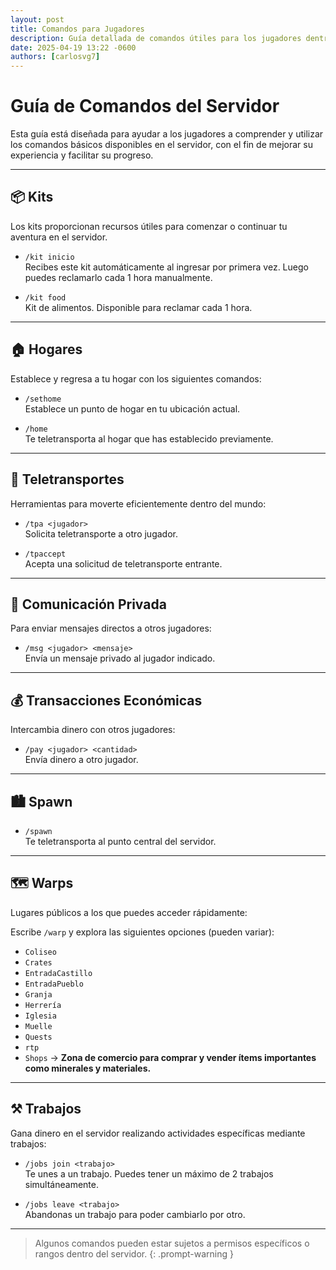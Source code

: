 ```yaml
---
layout: post
title: Comandos para Jugadores
description: Guía detallada de comandos útiles para los jugadores dentro del servidor.
date: 2025-04-19 13:22 -0600
authors: [carlosvg7]
---
```


# Guía de Comandos del Servidor

Esta guía está diseñada para ayudar a los jugadores a comprender y utilizar los comandos básicos disponibles en el servidor, con el fin de mejorar su experiencia y facilitar su progreso.

---

## 📦 Kits

Los kits proporcionan recursos útiles para comenzar o continuar tu aventura en el servidor.

- `/kit inicio`  
  Recibes este kit automáticamente al ingresar por primera vez. Luego puedes reclamarlo cada 1 hora manualmente.

- `/kit food`  
  Kit de alimentos. Disponible para reclamar cada 1 hora.

---

## 🏠 Hogares

Establece y regresa a tu hogar con los siguientes comandos:

- `/sethome`  
  Establece un punto de hogar en tu ubicación actual.

- `/home`  
  Te teletransporta al hogar que has establecido previamente.

---

## 🧭 Teletransportes

Herramientas para moverte eficientemente dentro del mundo:

- `/tpa <jugador>`  
  Solicita teletransporte a otro jugador.

- `/tpaccept`  
  Acepta una solicitud de teletransporte entrante.

---

## 💬 Comunicación Privada

Para enviar mensajes directos a otros jugadores:

- `/msg <jugador> <mensaje>`  
  Envía un mensaje privado al jugador indicado.

---

## 💰 Transacciones Económicas

Intercambia dinero con otros jugadores:

- `/pay <jugador> <cantidad>`  
  Envía dinero a otro jugador.

---

## 🏙️ Spawn

- `/spawn`  
  Te teletransporta al punto central del servidor.

---

## 🗺️ Warps

Lugares públicos a los que puedes acceder rápidamente:

Escribe `/warp` y explora las siguientes opciones (pueden variar):

- `Coliseo`
- `Crates`
- `EntradaCastillo`
- `EntradaPueblo`
- `Granja`
- `Herrería`
- `Iglesia`
- `Muelle`
- `Quests`
- `rtp`
- `Shops` → **Zona de comercio para comprar y vender ítems importantes como minerales y materiales.**

---

## ⚒️ Trabajos

Gana dinero en el servidor realizando actividades específicas mediante trabajos:

- `/jobs join <trabajo>`  
  Te unes a un trabajo. Puedes tener un máximo de 2 trabajos simultáneamente.

- `/jobs leave <trabajo>`  
  Abandonas un trabajo para poder cambiarlo por otro.

---

> Algunos comandos pueden estar sujetos a permisos específicos o rangos dentro del servidor.
{: .prompt-warning }

